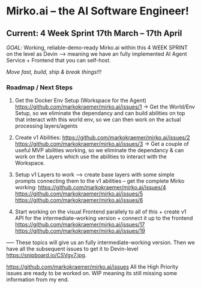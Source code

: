 # Mirko.ai – the AI Software Engineer!

## Current: 4 Week Sprint 17th March – 17th April 

*GOAL*: Working, reliable-demo-ready Mirko.ai within this 4 WEEK SPRINT on the level as Devin --> meaning we have an fully implemented AI Agent Service + Frontend that you can self-host.

*Move fast, build, ship & break things!!!*

### Roadmap / Next Steps

1. Get the Docker Env Setup (Workspace for the Agent) https://github.com/markokraemer/mirko.ai/issues/1
-> Get the World/Env Setup, so we eliminate the dependancy and can build abilities on top that interact with this world env, so we can then work on the actual processing layers/agents

2. Create v1 Abilities:
https://github.com/markokraemer/mirko.ai/issues/2
https://github.com/markokraemer/mirko.ai/issues/3
-> Get a couple of useful MVP abilities working, so we eliminate the dependancy & can work on the Layers which use the abilities to interact with the Workspace.

3. Setup v1 Layers to work --> create base layers with some simple prompts connecting them to the v1 abilities – get the complete Mirko working:
https://github.com/markokraemer/mirko.ai/issues/4
https://github.com/markokraemer/mirko.ai/issues/5
https://github.com/markokraemer/mirko.ai/issues/6

4. Start working on the visual Frontend parallely to all of this + create v1 API for the intermediate-working version + connect it up to the frontend
https://github.com/markokraemer/mirko.ai/issues/17
https://github.com/markokraemer/mirko.ai/issues/19

––– These topics will give us an fully intermediate-working version. Then we have all the subsequent issues to get it to Devin-level https://snipboard.io/CSVgv7.jpg.

https://github.com/markokraemer/mirko.ai/issues All the High Priority issues are ready to be worked on. WIP meaning its still missing some information from my end.
